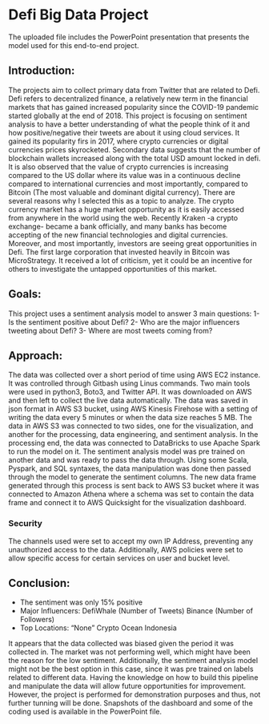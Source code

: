 # Defi Big Data Project

The uploaded file includes the PowerPoint presentation that presents the model used for this end-to-end project.  

## Introduction:
The projects aim to collect primary data from Twitter that are related to Defi. Defi refers to decentralized finance, a relatively new term in the financial markets that has gained increased popularity since the COVID-19 pandemic started globally at the end of 2018.  This project is focusing on sentiment analysis to have a better understanding of what the people think of it and how positive/negative their tweets are about it using cloud services. It gained its popularity firs in 2017, where crypto currencies or digital currencies prices skyrocketed.
Secondary data suggests that the number of blockchain wallets increased along with the total USD amount locked in defi.  It is also observed that the value of crypto currencies is increasing compared to the US dollar where its value was in a continuous decline compared to international currencies and most importantly, compared to Bitcoin (The most valuable and dominant digital currency).
There are several reasons why I selected this as a topic to analyze.  The crypto currency market has a huge market opportunity as it is easily accessed from anywhere in the world using the web. Recently Kraken -a crypto exchange- became a bank officially, and many banks has become accepting of the new financial technologies and digital currencies. Moreover, and most importantly, investors are seeing great opportunities in Defi. The first large corporation that invested heavily in Bitcoin was MicroStrategy.  It received a lot of criticism, yet it could be an incentive for others to investigate the untapped opportunities of this market.

## Goals:
This project uses a sentiment analysis model to answer 3 main questions:
1- Is the sentiment positive about Defi?
2- Who are the major influencers tweeting about Defi?
3- Where are most tweets coming from?

## Approach:
The data was collected over a short period of time using AWS EC2 instance. It was controlled through Gitbash using Linus commands. Two main tools were used in python3, Boto3, and Twitter API.  It was downloaded on AWS and then left to collect the live data automatically.  The data was saved in json format in AWS S3 bucket, using AWS Kinesis Firehose with a setting of writing the data every 5 minutes or when the data size reaches 5 MB. The data in AWS S3 was connected to two sides, one for the visualization, and another for the processing, data engineering, and sentiment analysis.
In the processing end, the data was connected to DataBricks to use Apache Spark to run the model on it.  The sentiment analysis model was pre trained on another data and was ready to pass the data through.  Using some Scala, Pyspark, and SQL syntaxes, the data manipulation was done then passed through the model to generate the sentiment columns. The new data frame generated through this process is sent back to AWS S3 bucket where it was connected to Amazon Athena where a schema was set to contain the data frame and connect it to AWS Quicksight for the visualization dashboard.
### Security
The channels used were set to accept my own IP Address, preventing any unauthorized access to the data. Additionally, AWS policies were set to allow specific access for certain services on user and bucket level.

## Conclusion:
- The sentiment was only 15% positive
- Major Influencers:
  DefiWhale (Number of Tweets)
  Binance (Number of Followers)
- Top Locations:
  “None”
  Crypto Ocean
  Indonesia
  
It appears that the data collected was biased given the period it was collected in.  The market was not performing well, which might have been the reason for the low sentiment. Additionally, the sentiment analysis model might not be the best option in this case, since it was pre trained on labels related to different data.  Having the knowledge on how to build this pipeline and manipulate the data will allow future opportunities for improvement. However, the project is performed for demonstration purposes and thus, not further tunning will be done.
Snapshots of the dashboard and some of the coding used is available in the PowerPoint file.

